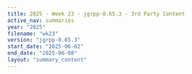 ```yaml
---
title: 2025 - Week 23 - jgrpp-0.65.3 - 3rd Party Content
active_nav: summaries
year: "2025"
filename: "wk23"
version: "jgrpp-0.65.3"
start_date: "2025-06-02"
end_date: "2025-06-08"
layout: "summary_content"
---
```

